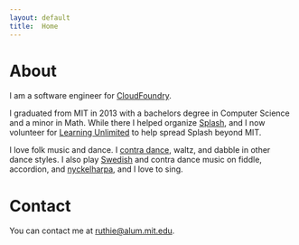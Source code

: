```yaml
---
layout: default
title:  Home
---
```

# About

I am a software engineer for [CloudFoundry](http://www.cloudfoundry.com/).

I graduated from MIT in 2013 with a bachelors degree in Computer Science and a minor in Math.  While there I helped organize [Splash](http://esp.mit.edu), and I now volunteer for [Learning Unlimited](http://learningu.org) to help spread Splash beyond MIT.

I love folk music and dance.  I [contra dance](http://en.wikipedia.org/wiki/Contra_dance), waltz, and dabble in other dance styles.  I also play [Swedish](http://ingevald.wordpress.com/) and contra dance music on fiddle, accordion, and [nyckelharpa](http://www.nyckelharpa.org/about/what-is-a-nyckelharpa/), and I love to sing.  

# Contact

You can contact me at ruthie@alum.mit.edu.



